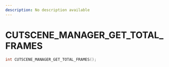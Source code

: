 ```yaml
---
description: No description available 
---
```


# CUTSCENE_MANAGER_GET_TOTAL_FRAMES

```cpp
int CUTSCENE_MANAGER_GET_TOTAL_FRAMES();
```